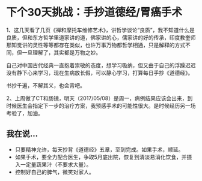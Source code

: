 <!---
@title 下个30天挑战：手抄道德经/胃癌手术
@category 30天
-->
# 下个30天挑战：手抄道德经/胃癌手术

1、这几天看了几页《禅和摩托车维修艺术》，讲哲学谈论“良质”，我不知道什么是良质，但和东方哲学里道家讲的道，佛家讲的心，儒家讲的好的传承，印度教奎师那知觉讲的灵性等等都存在类似，也许万事万物都哲学相通，只是解释的方式不同，但一旦理解了，其实都是万物之妙。

自己对中国古代经典一直抱着崇敬的态度，想学习吸纳，但又由于自己的浮躁迟迟没有静下心来学习，现在生病放长假，可以静心学习，打算每日手抄《道德经》。

书抄千遍，不解其义，也会背吧。

2、上周做了CT和肠镜，明天（2017/05/08）是周一，病例结果应该会出来，到时候医生会指定下一步的治疗方案，我预感手术的可能性很大。是时候经历另一场考验了，加油。

## 我在说...

- 只要精神允许，每天抄背《道德经》五章，至到完成。如果手术，顺延。
- 如果手术，要全力配合医生，争取5月底出院，恢复到清淡易消化饮食，并摄入一定量蔬果汁（不要求大量）。
- 控制好自己的脾气，微笑对家人。
